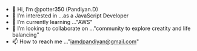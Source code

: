 - 👋 Hi, I’m @potter350 (Pandiyan.D)
- 👀 I’m interested in ...as a JavaScript Developer
- 🌱 I’m currently learning ..."AWS"
- 💞️ I’m looking to collaborate on ..."community to explore creatity and life balancing"
- 📫 How to reach me ..."iamdpandiyan@gmail.com"

<!---
potter350/potter350 is a ✨ special ✨ repository because its `README.md` (this file) appears on your GitHub profile.
You can click the Preview link to take a look at your changes.
--->
